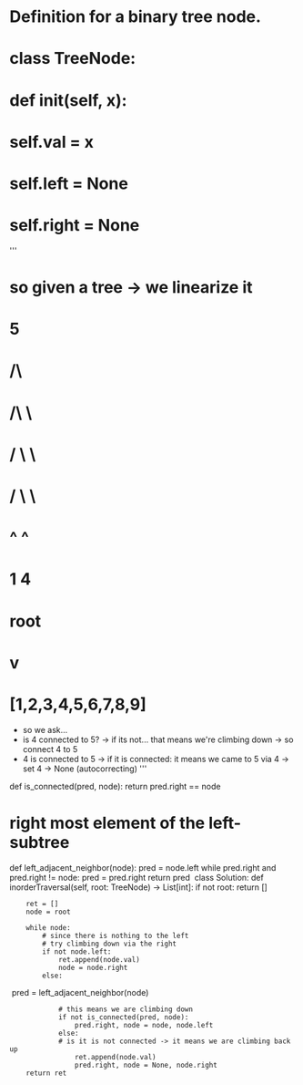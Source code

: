 # Definition for a binary tree node.
# class TreeNode:
#     def __init__(self, x):
#         self.val = x
#         self.left = None
#         self.right = None
'''
​
​
# so given a tree -> we linearize it
#       5
#      /\ 
#     /\ \
#    /  \ \
#   /    \ \
#   ^    ^
#  1     4
#         root
#          v
# [1,2,3,4,5,6,7,8,9]

- so we ask...
- is 4 connected to 5?
    -> if its not... that means we're climbing down
    -> so connect 4 to 5
- 4 is connected to 5
    -> if it is connected: it means we came to 5 via 4
        -> set 4 -> None (autocorrecting)
'''

def is_connected(pred, node):
    return pred.right == node
​
# right most element of the left-subtree
def left_adjacent_neighbor(node):
    pred = node.left
    while pred.right and pred.right != node:
        pred = pred.right
    return pred
​
class Solution:
    def inorderTraversal(self, root: TreeNode) -> List[int]:
        if not root: return []
        
        ret = []
        node = root
        
        while node:
            # since there is nothing to the left
            # try climbing down via the right
            if not node.left:
                ret.append(node.val)
                node = node.right
            else:
​
                pred = left_adjacent_neighbor(node)
                
                # this means we are climbing down
                if not is_connected(pred, node):
                    pred.right, node = node, node.left
                else:
                # is it is not connected -> it means we are climbing back up
                    ret.append(node.val)
                    pred.right, node = None, node.right
        return ret